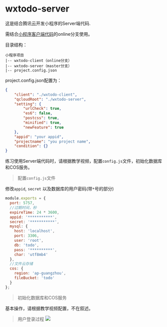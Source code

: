 # wxtodo-server

这是结合腾讯云开发小程序的Server端代码.

需结合[小程序客户端代码](https://github.com/zhongkai/wxtodo-client)的online分支使用。

目录结构：

```
小程序项目
|-- wxtodo-client（online分支）
|-- wxtodo-server（master分支）
|-- project.config.json
```

project.config.json配置为：

```json
{
	"client": "./wxtodo-client",
	"qcloudRoot": "./wxtodo-server",
	"setting": {
		"urlCheck": true,
		"es6": false,
		"postcss": true,
		"minified": true,
		"newFeature": true
	},
	"appid": "your appid",
	"projectname": "you project name",
	"condition": {}
}
```

练习使用Server端代码时，请根据教学视频，配置`config.js`文件，初始化数据库和COS服务。
> 配置`config.js`文件

修改`appid`, `secret` 以及数据库的用户密码(带`*`号的部分)
```js
module.exports = {
  port: 5757,
  //过期时间，秒
  expireTime: 24 * 3600,
  appid: '***********',
  secret: '***********',
  mysql: {
    host: 'localhost',
    port: 3306,
    user: 'root',
    db: 'todo',
    pass: '**********',
    char: 'utf8mb4'
  },
  //文件云存储
  cos: {
    region: 'ap-guangzhou',
    fileBucket: 'todo'
  }
};
```
>初始化数据库和COS服务

基本操作，请根据教学视频配置，不在叙述。

> 用户登录过程
![](https://img-blog.csdn.net/20170615100951655?watermark/2/text/aHR0cDovL2Jsb2cuY3Nkbi5uZXQvdzQxMDU4OTUwMg==/font/5a6L5L2T/fontsize/400/fill/I0JBQkFCMA==/dissolve/70/gravity/SouthEast)